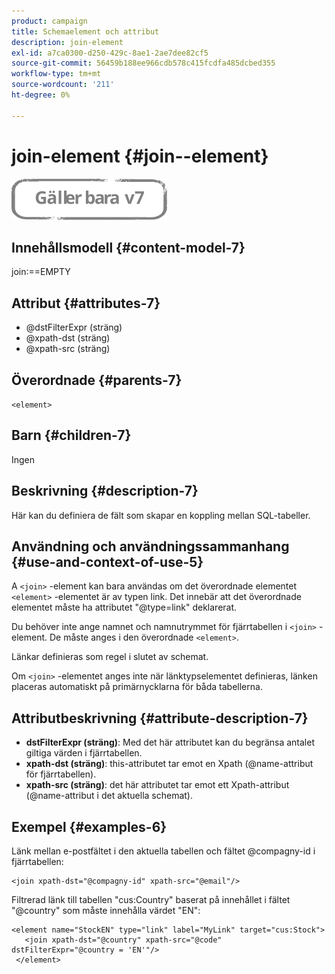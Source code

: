 ```yaml
---
product: campaign
title: Schemaelement och attribut
description: join-element
exl-id: a7ca0300-d250-429c-8ae1-2ae7dee82cf5
source-git-commit: 56459b188ee966cdb578c415fcdfa485dcbed355
workflow-type: tm+mt
source-wordcount: '211'
ht-degree: 0%

---
```


# join-element {#join--element}

![](../../../assets/v7-only.svg)

## Innehållsmodell {#content-model-7}

join:==EMPTY

## Attribut {#attributes-7}

* @dstFilterExpr (sträng)
* @xpath-dst (sträng)
* @xpath-src (sträng)

## Överordnade {#parents-7}

`<element>`

## Barn {#children-7}

Ingen

## Beskrivning {#description-7}

Här kan du definiera de fält som skapar en koppling mellan SQL-tabeller.

## Användning och användningssammanhang {#use-and-context-of-use-5}

A `<join>`  -element kan bara användas om det överordnade elementet  `<element>`  -elementet är av typen link. Det innebär att det överordnade elementet måste ha attributet &quot;@type=link&quot; deklarerat.

Du behöver inte ange namnet och namnutrymmet för fjärrtabellen i `<join>`  -element. De måste anges i den överordnade  `<element>`.

Länkar definieras som regel i slutet av schemat.

Om `<join>` -elementet anges inte när länktypselementet definieras, länken placeras automatiskt på primärnycklarna för båda tabellerna.

## Attributbeskrivning {#attribute-description-7}

* **dstFilterExpr (sträng)**: Med det här attributet kan du begränsa antalet giltiga värden i fjärrtabellen.
* **xpath-dst (sträng)**: this-attributet tar emot en Xpath (@name-attribut för fjärrtabellen).
* **xpath-src (sträng)**: det här attributet tar emot ett Xpath-attribut (@name-attribut i det aktuella schemat).

## Exempel {#examples-6}

Länk mellan e-postfältet i den aktuella tabellen och fältet @compagny-id i fjärrtabellen:

```
<join xpath-dst="@compagny-id" xpath-src="@email"/>
```

Filtrerad länk till tabellen &quot;cus:Country&quot; baserat på innehållet i fältet &quot;@country&quot; som måste innehålla värdet &quot;EN&quot;:

```
<element name="StockEN" type="link" label="MyLink" target="cus:Stock">
   <join xpath-dst="@country" xpath-src="@code" dstFilterExpr="@country = 'EN'"/>
 </element>
```
